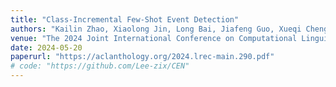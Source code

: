 ```yaml
---
title: "Class-Incremental Few-Shot Event Detection"
authors: "Kailin Zhao, Xiaolong Jin, Long Bai, Jiafeng Guo, Xueqi Cheng."
venue: "The 2024 Joint International Conference on Computational Linguistics, Language Resources and Evaluation, COLING'2024"
date: 2024-05-20
paperurl: "https://aclanthology.org/2024.lrec-main.290.pdf"
# code: "https://github.com/Lee-zix/CEN"
---
```

